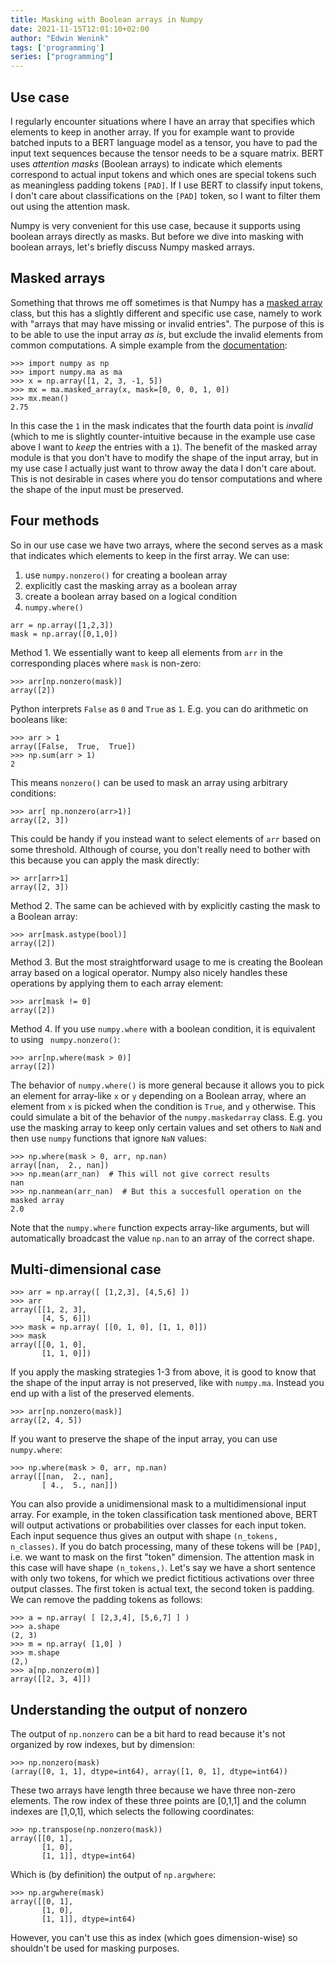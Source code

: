 ```yaml
---
title: Masking with Boolean arrays in Numpy
date: 2021-11-15T12:01:10+02:00
author: "Edwin Wenink"
tags: ['programming']
series: ["programming"]
---
```


## Use case

I regularly encounter situations where I have an array that specifies which elements to keep in another array.
If you for example want to provide batched inputs to a BERT language model as a tensor, you have to pad the input text sequences because the tensor needs to be a square matrix.
BERT uses *attention masks* (Boolean arrays) to indicate which elements correspond to actual input tokens and which ones are special tokens such as meaningless padding tokens `[PAD]`.
If I use BERT to classify input tokens, I don't care about classifications on the `[PAD]` token, so I want to filter them out using the attention mask.

Numpy is very convenient for this use case, because it supports using boolean arrays directly as masks.
But before we dive into masking with boolean arrays, let's briefly discuss Numpy masked arrays.

## Masked arrays

Something that throws me off sometimes is that Numpy has a [masked array](https://numpy.org/doc/stable/reference/maskedarray.generic.html) class, but this has a slightly different and specific use case, namely to work with "arrays that may have missing or invalid entries".
The purpose of this is to be able to use the input array *as is*, but exclude the invalid elements from common computations.
A simple example from the [documentation](https://numpy.org/doc/stable/reference/maskedarray.generic.html):

```
>>> import numpy as np
>>> import numpy.ma as ma
>>> x = np.array([1, 2, 3, -1, 5])
>>> mx = ma.masked_array(x, mask=[0, 0, 0, 1, 0])
>>> mx.mean()
2.75
```

In this case the `1` in the mask indicates that the fourth data point is *invalid* (which to me is slightly counter-intuitive because in the example use case above I want to *keep* the entries with a `1`).
The benefit of the masked array module is that you don't have to modify the shape of the input array, but in my use case I actually just want to throw away the data I don't care about.
This is not desirable in cases where you do tensor computations and where the shape of the input must be preserved.

## Four methods

So in our use case we have two arrays, where the second serves as a mask that indicates which elements to keep in the first array.
We can use:

1. use `numpy.nonzero()` for creating a boolean array
2. explicitly cast the masking array as a boolean array
3. create a boolean array based on a logical condition
4. `numpy.where()`

```
arr = np.array([1,2,3])
mask = np.array([0,1,0])
```

Method 1. We essentially want to keep all elements from `arr` in the corresponding places where `mask` is non-zero:

```
>>> arr[np.nonzero(mask)]
array([2])
```

Python interprets `False` as `0` and `True` as `1`.
E.g. you can do arithmetic on booleans like:

```
>>> arr > 1
array([False,  True,  True])
>>> np.sum(arr > 1)
2
```

This means `nonzero()` can be used to mask an array using arbitrary conditions:

```
>>> arr[ np.nonzero(arr>1)]
array([2, 3])
```

This could be handy if you instead want to select elements of `arr` based on some threshold.
Although of course, you don't really need to bother with this because you can apply the mask directly:

```
>> arr[arr>1]
array([2, 3])
```

Method 2. The same can be achieved with by explicitly casting the mask to a Boolean array:

```
>>> arr[mask.astype(bool)]
array([2])
```

Method 3. But the most straightforward usage to me is creating the Boolean array based on a logical operator.
Numpy also nicely handles these operations by applying them to each array element:

```
>>> arr[mask != 0]
array([2])
```

Method 4. If you use `numpy.where` with a boolean condition, it is equivalent to using ` numpy.nonzero()`:

```
>>> arr[np.where(mask > 0)]
array([2])
```

The behavior of `numpy.where()` is more general because it allows you to pick an element for array-like `x` or `y` depending on a Boolean array, where an element from `x` is picked when the condition is `True`, and `y` otherwise.
This could simulate a bit of the behavior of the `numpy.maskedarray` class.
E.g. you use the masking array to keep only certain values and set others to `NaN` and then use `numpy` functions that ignore `NaN` values:

```
>>> np.where(mask > 0, arr, np.nan)
array([nan,  2., nan])
>>> np.mean(arr_nan)  # This will not give correct results
nan
>>> np.nanmean(arr_nan)  # But this a succesfull operation on the masked array
2.0
```

Note that the `numpy.where` function expects array-like arguments, but will automatically broadcast the value `np.nan` to an array of the correct shape.


## Multi-dimensional case

```
>>> arr = np.array([ [1,2,3], [4,5,6] ])
>>> arr
array([[1, 2, 3],
       [4, 5, 6]])
>>> mask = np.array( [[0, 1, 0], [1, 1, 0]])
>>> mask
array([[0, 1, 0],
       [1, 1, 0]])
```

If you apply the masking strategies 1-3 from above, it is good to know that the shape of the input array is not preserved, like with `numpy.ma`.
Instead you end up with a list of the preserved elements.

```
>>> arr[np.nonzero(mask)]
array([2, 4, 5])
```

If you want to preserve the shape of the input array, you can use `numpy.where`:

```
>>> np.where(mask > 0, arr, np.nan)
array([[nan,  2., nan],
       [ 4.,  5., nan]])
```

You can also provide a unidimensional mask to a multidimensional input array.
For example, in the token classification task mentioned above, BERT will output activations or probabilities over classes for each input token. 
Each input sequence thus gives an output with shape `(n_tokens, n_classes)`.
If you do batch processing, many of these tokens will be `[PAD]`, i.e. we want to mask on the first "token" dimension.
The attention mask in this case will have shape `(n_tokens,)`.
Let's say we have a short sentence with only two tokens, for which we predict fictitious activations over three output classes.
The first token is actual text, the second token is padding.
We can remove the padding tokens as follows: 

```
>>> a = np.array( [ [2,3,4], [5,6,7] ] )
>>> a.shape
(2, 3)
>>> m = np.array( [1,0] )
>>> m.shape
(2,)
>>> a[np.nonzero(m)]
array([[2, 3, 4]])
```

## Understanding the output of nonzero

The output of `np.nonzero` can be a bit hard to read because it's not organized by row indexes, but by dimension:

```
>>> np.nonzero(mask)
(array([0, 1, 1], dtype=int64), array([1, 0, 1], dtype=int64))
```

These two arrays have length three because we have three non-zero elements.
The row index of these three points are [0,1,1] and the column indexes are [1,0,1], which selects the following coordinates:

```
>>> np.transpose(np.nonzero(mask))
array([[0, 1],
       [1, 0],
       [1, 1]], dtype=int64)
```

Which is (by definition) the output of `np.argwhere`:

```
>>> np.argwhere(mask)
array([[0, 1],
       [1, 0],
       [1, 1]], dtype=int64)
```

However, you can't use this as index (which goes dimension-wise) so shouldn't be used for masking purposes.
